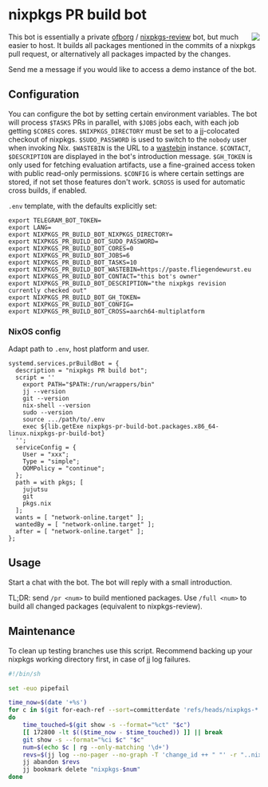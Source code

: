 # nixpkgs PR build bot

<img align="right" src="https://github.com/user-attachments/assets/0661ad84-7fdb-4d71-b39f-fb4b2c65510e">

This bot is essentially a private [ofborg](https://github.com/NixOS/ofborg?tab=readme-ov-file#ofborg) / [nixpkgs-review](https://github.com/Mic92/nixpkgs-review) bot, but much easier to host.
It builds all packages mentioned in the commits of a nixpkgs pull request, or alternatively all packages impacted by the changes.

Send me a message if you would like to access a demo instance of the bot.

## Configuration

You can configure the bot by setting certain environment variables.
The bot will process `$TASKS` PRs in parallel, with `$JOBS` jobs each, with each job getting `$CORES` cores.
`$NIXPKGS_DIRECTORY` must be set to a [jj](https://github.com/jj-vcs/jj#readme)-colocated checkout of nixpkgs.
`$SUDO_PASSWORD` is used to switch to the `nobody` user when invoking Nix.
`$WASTEBIN` is the URL to a [wastebin](https://github.com/matze/wastebin) instance.
`$CONTACT`, `$DESCRIPTION` are displayed in the bot's introduction message.
`$GH_TOKEN` is only used for fetching evaluation artifacts, use a fine-grained access token with public read-only permissions.
`$CONFIG` is where certain settings are stored, if not set those features don't work.
`$CROSS` is used for automatic cross builds, if enabled.

`.env` template, with the defaults explicitly set:
```
export TELEGRAM_BOT_TOKEN=
export LANG=
export NIXPKGS_PR_BUILD_BOT_NIXPKGS_DIRECTORY=
export NIXPKGS_PR_BUILD_BOT_SUDO_PASSWORD=
export NIXPKGS_PR_BUILD_BOT_CORES=0
export NIXPKGS_PR_BUILD_BOT_JOBS=6
export NIXPKGS_PR_BUILD_BOT_TASKS=10
export NIXPKGS_PR_BUILD_BOT_WASTEBIN=https://paste.fliegendewurst.eu
export NIXPKGS_PR_BUILD_BOT_CONTACT="this bot's owner"
export NIXPKGS_PR_BUILD_BOT_DESCRIPTION="the nixpkgs revision currently checked out"
export NIXPKGS_PR_BUILD_BOT_GH_TOKEN=
export NIXPKGS_PR_BUILD_BOT_CONFIG=
export NIXPKGS_PR_BUILD_BOT_CROSS=aarch64-multiplatform
```

### NixOS config

Adapt path to `.env`, host platform and user.
```
systemd.services.prBuildBot = {
  description = "nixpkgs PR build bot";
  script = ''
    export PATH="$PATH:/run/wrappers/bin"
    jj --version
    git --version
    nix-shell --version
    sudo --version
    source .../path/to/.env
    exec ${lib.getExe nixpkgs-pr-build-bot.packages.x86_64-linux.nixpkgs-pr-build-bot}
  '';
  serviceConfig = {
    User = "xxx";
    Type = "simple";
    OOMPolicy = "continue";
  };
  path = with pkgs; [
    jujutsu
    git
    pkgs.nix
  ];
  wants = [ "network-online.target" ];
  wantedBy = [ "network-online.target" ];
  after = [ "network-online.target" ];
};
```

## Usage

Start a chat with the bot. The bot will reply with a small introduction.

TL;DR: send `/pr <num>` to build mentioned packages.
Use `/full <num>` to build all changed packages (equivalent to nixpkgs-review).

## Maintenance

To clean up testing branches use this script.
Recommend backing up your nixpkgs working directory first, in case of jj log failures.

```sh
#!/bin/sh

set -euo pipefail

time_now=$(date '+%s')
for c in $(git for-each-ref --sort=committerdate 'refs/heads/nixpkgs-*' --format='%(refname)')
do
    time_touched=$(git show -s --format="%ct" "$c")
    [[ 172800 -lt $(($time_now - $time_touched)) ]] || break
    git show -s --format="%ci $c" "$c"
    num=$(echo $c | rg --only-matching '\d+')
    revs=$(jj log --no-pager --no-graph -T 'change_id ++ " "' -r "..nixpkgs-$num ~ ..@")
    jj abandon $revs
    jj bookmark delete "nixpkgs-$num"
done
```
